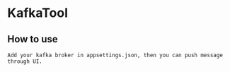 # KafkaTool

## How to use
`Add your kafka broker in appsettings.json, then you can push message through UI.`
